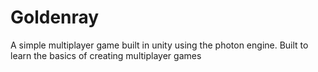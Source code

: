 # Goldenray
A simple multiplayer game built in unity using the photon engine. Built to learn the basics of creating multiplayer games
